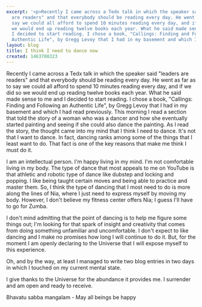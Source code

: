 ```yaml
---
excerpt: '<p>Recently I came across a Tedx talk in which the speaker said "leaders
  are readers" and that everybody should be reading every day. He went as far as to
  say we could all afford to spend 10 minutes reading every day, and if we did so
  we would end up reading twelve books each year. What he said made sense to me and
  I decided to start reading. I chose a book, "Callings: Finding and Following an
  Authentic Life", by Gregg Levoy that I had in my basement and which I had read previously.'
layout: blog
title: I think I need to dance now
created: 1463788323
---
```

<p>Recently I came across a Tedx talk in which the speaker said "leaders are readers" and that everybody should be reading every day. He went as far as to say we could all afford to spend 10 minutes reading every day, and if we did so we would end up reading twelve books each year. What he said made sense to me and I decided to start reading. I chose a book, "Callings: Finding and Following an Authentic Life", by Gregg Levoy that I had in my basement and which I had read previously. This morning I read a section that told the story of a woman who was a dancer and how she eventually started painting and seeing if she could also dance the painting. As I read the story, the thought came into my mind that I think I need to dance. It's not that I want to dance. In fact, dancing ranks among some of the things that I least want to do. That fact is one of the key reasons that make me think I must do it.</p><p>I am an intellectual person. I'm happy living in my mind. I'm not comfortable living in my body. The type of dance that most appeals to me on YouTube is that athletic and robotic type of dance like dubstep and locking and popping. I like being taught certain moves and being able to practice and master them. So, I think the type of dancing that I most need to do is more along the lines of Nia, where I just need to express myself by moving my body. However, I don't believe my fitness center offers Nia; I guess I'll have to go for Zumba.</p><p>I don't mind admitting that the point of dancing is to help me figure some things out; I'm looking for that spark of insight and creativity that comes from doing something unfamiliar and uncomfortable. I don't expect to like dancing and I make no promises how long I will continue to do it. But, for the moment I am openly declaring to the Universe that I will expose myself to this experience.</p><p>Oh, and by the way, at least I managed to write two blog entries in two days in which I touched on my current mental state.</p><p>I give thanks to the Universe for the abundance it provides me. I surrender and am open and ready to receive.</p><p>Bhavatu sabba mangalam - May all beings be happy</p>

